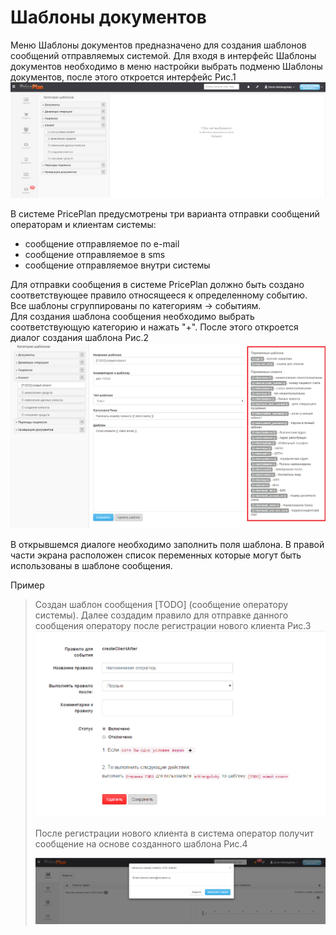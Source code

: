 # Шаблоны документов

Меню Шаблоны документов предназначено для создания шаблонов сообщений отправляемых системой. Для входя в интерфейс Шаблоны документов необходимо в меню настройки выбрать подменю Шаблоны документов, после этого откроется интерфейс Рис.1
![](shabloni_dokumentov1.png)

В системе PricePlan предусмотрены три варианта отправки сообщений операторам и клиентам системы:  
* сообщение отправляемое по e-mail  
* сообщение отправляемое в sms  
* сообщение отправляемое внутри системы  

Для отправки сообщения в системе PricePlan должно быть создано соответствующее правило относящееся к определенному событию.  
Все шаблоны сгруппированы по категориям -> событиям.  
Для создания шаблона сообщения необходимо выбрать соответствующую категорию и нажать "+". После этого откроется диалог создания шаблона Рис.2  
![](shabloni_dokumentov2.png)  

В открывшемся диалоге необходимо заполнить поля шаблона. В правой части экрана расположен список переменных которые могут быть использованы в шаблоне сообщения.

Пример
> Создан шаблон сообщения [TODO] (сообщение оператору системы). Далее создадим правило для отправке данного сообщения оператору после регистрации нового клиента Рис.3  
> ![](shabloni_dokumentov3.png)  
> 
> После регистрации нового клиента в система оператор получит сообщение на основе созданного шаблона Рис.4  
>   
> ![](shabloni_dokumentov4.png)  

